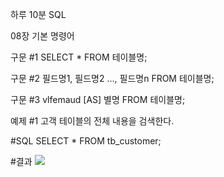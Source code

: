 하루 10분 SQL 

08장 기본 명령어


구문 #1 SELECT * FROM 테이블명;

구문 #2 필드명1, 필드명2 ..., 필드명n FROM 테이블명;

구문 #3 vlfemaud [AS] 별명 FROM 테이블명;


예제 #1 고객 테이블의 전체 내용을 검색한다.


#SQL
SELECT
    *
FROM tb_customer;

#결과
![](img./1.png)

